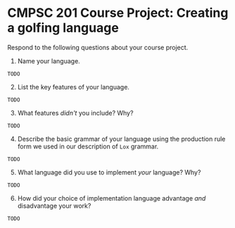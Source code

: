 # CMPSC 201 Course Project: Creating a golfing language

Respond to the following questions about your course project.

1. Name your language.

`TODO`

2. List the key features of your language.

`TODO`

3. What features _didn't_ you include? Why?

`TODO`

4. Describe the basic grammar of your language using the production rule form we used in our description of `Lox` grammar.
```
TODO
```
5. What language did you use to implement _your_ language? Why?

`TODO`

6. How did your choice of implementation language advantage _and_ disadvantage your work?

`TODO`
